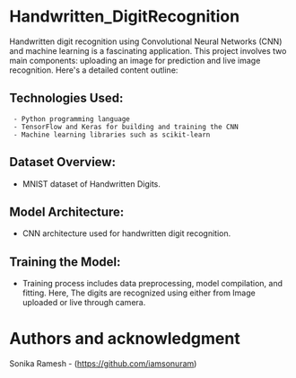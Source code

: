 # Handwritten_DigitRecognition
Handwritten digit recognition using Convolutional Neural Networks (CNN) and machine learning is a fascinating application. This project involves two main components: uploading an image for prediction and live image recognition.
Here's a detailed content outline:

## Technologies Used:
     - Python programming language
     - TensorFlow and Keras for building and training the CNN
     - Machine learning libraries such as scikit-learn

## Dataset Overview:
   - MNIST dataset of Handwritten Digits.

## Model Architecture:
   - CNN architecture used for handwritten digit recognition.

## Training the Model:
   - Training process includes data preprocessing, model compilation, and fitting.
Here, The digits are recognized using either from Image uploaded or live through camera.

# Authors and acknowledgment
Sonika Ramesh - (https://github.com/iamsonuram)
